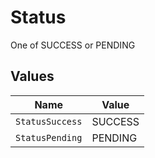 # Status

One of SUCCESS or PENDING


## Values

| Name            | Value           |
| --------------- | --------------- |
| `StatusSuccess` | SUCCESS         |
| `StatusPending` | PENDING         |